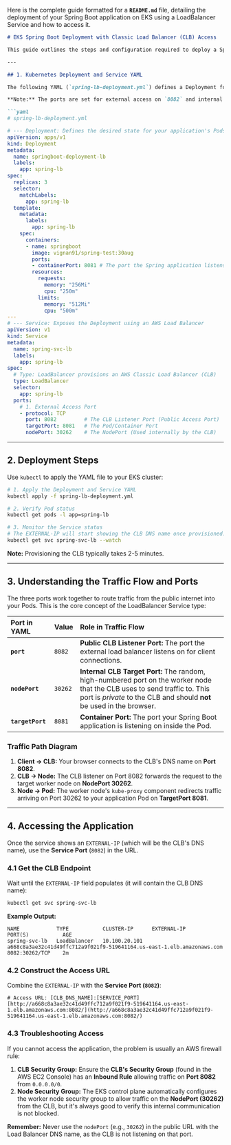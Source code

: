 Here is the complete guide formatted for a **`README.md`** file, detailing the deployment of your Spring Boot application on EKS using a LoadBalancer Service and how to access it.

````markdown
# EKS Spring Boot Deployment with Classic Load Balancer (CLB) Access

This guide outlines the steps and configuration required to deploy a Spring Boot application to an Amazon EKS cluster and expose it publicly using a Kubernetes **Service** of type `LoadBalancer`, which provisions an AWS Classic Load Balancer (CLB).

---

## 1. Kubernetes Deployment and Service YAML

The following YAML (`spring-lb-deployment.yml`) defines a Deployment for your Spring Boot application and a LoadBalancer Service to expose it.

**Note:** The ports are set for external access on `8082` and internal container port `8081`. The `nodePort` is included here for clarity, though Kubernetes usually assigns it automatically.

```yaml
# spring-lb-deployment.yml

# --- Deployment: Defines the desired state for your application's Pods
apiVersion: apps/v1
kind: Deployment
metadata:
  name: springboot-deployment-lb
  labels:
    app: spring-lb
spec:
  replicas: 3
  selector:
    matchLabels:
      app: spring-lb
  template:
    metadata:
      labels:
        app: spring-lb
    spec:
      containers:
      - name: springboot
        image: vignan91/spring-test:30aug
        ports:
        - containerPort: 8081 # The port the Spring application listens on
        resources:
          requests:
            memory: "256Mi"
            cpu: "250m"
          limits:
            memory: "512Mi"
            cpu: "500m"
---
# --- Service: Exposes the Deployment using an AWS Load Balancer
apiVersion: v1
kind: Service
metadata:
  name: spring-svc-lb
  labels:
    app: spring-lb
spec:
  # Type: LoadBalancer provisions an AWS Classic Load Balancer (CLB)
  type: LoadBalancer 
  selector:
    app: spring-lb
  ports:
    # 1. External Access Port
    - protocol: TCP
      port: 8082         # The CLB Listener Port (Public Access Port)
      targetPort: 8081   # The Pod/Container Port
      nodePort: 30262    # The NodePort (Used internally by the CLB)
````

-----

## 2\. Deployment Steps

Use `kubectl` to apply the YAML file to your EKS cluster:

```bash
# 1. Apply the Deployment and Service YAML
kubectl apply -f spring-lb-deployment.yml

# 2. Verify Pod status
kubectl get pods -l app=spring-lb

# 3. Monitor the Service status
# The EXTERNAL-IP will start showing the CLB DNS name once provisioned.
kubectl get svc spring-svc-lb --watch
```

**Note:** Provisioning the CLB typically takes 2-5 minutes.

-----

## 3\. Understanding the Traffic Flow and Ports

The three ports work together to route traffic from the public internet into your Pods. This is the core concept of the LoadBalancer Service type:

| Port in YAML | Value | Role in Traffic Flow |
| :--- | :--- | :--- |
| **`port`** | `8082` | **Public CLB Listener Port:** The port the external load balancer listens on for client connections. |
| **`nodePort`** | `30262` | **Internal CLB Target Port:** The random, high-numbered port on the worker node that the CLB uses to send traffic to. This port is *private* to the CLB and should **not** be used in the browser. |
| **`targetPort`**| `8081` | **Container Port:** The port your Spring Boot application is listening on inside the Pod. |

### Traffic Path Diagram

1.  **Client $\to$ CLB:** Your browser connects to the CLB's DNS name on **Port 8082**.
2.  **CLB $\to$ Node:** The CLB listener on Port 8082 forwards the request to the target worker node on **NodePort 30262**.
3.  **Node $\to$ Pod:** The worker node's `kube-proxy` component redirects traffic arriving on Port 30262 to your application Pod on **TargetPort 8081**.

-----

## 4\. Accessing the Application

Once the service shows an `EXTERNAL-IP` (which will be the CLB's DNS name), use the **Service Port** (`8082`) in the URL.

### 4.1 Get the CLB Endpoint

Wait until the `EXTERNAL-IP` field populates (it will contain the CLB DNS name):

```bash
kubectl get svc spring-svc-lb
```

**Example Output:**

```
NAME            TYPE           CLUSTER-IP      EXTERNAL-IP                                                    PORT(S)           AGE
spring-svc-lb   LoadBalancer   10.100.20.101   a668c8a3ae32c41d49ffc712a9f021f9-519641164.us-east-1.elb.amazonaws.com   8082:30262/TCP    2m
```

### 4.2 Construct the Access URL

Combine the `EXTERNAL-IP` with the **Service Port (`8082`)**:

```
# Access URL: [CLB_DNS_NAME]:[SERVICE_PORT]
[http://a668c8a3ae32c41d49ffc712a9f021f9-519641164.us-east-1.elb.amazonaws.com:8082/](http://a668c8a3ae32c41d49ffc712a9f021f9-519641164.us-east-1.elb.amazonaws.com:8082/)
```

### 4.3 Troubleshooting Access

If you cannot access the application, the problem is usually an AWS firewall rule:

1.  **CLB Security Group:** Ensure the **CLB's Security Group** (found in the AWS EC2 Console) has an **Inbound Rule** allowing traffic on **Port 8082** from `0.0.0.0/0`.
2.  **Node Security Group:** The EKS control plane automatically configures the worker node security group to allow traffic on the **NodePort (30262)** from the CLB, but it's always good to verify this internal communication is not blocked.

**Remember:** Never use the `nodePort` (e.g., `30262`) in the public URL with the Load Balancer DNS name, as the CLB is not listening on that port.

```
```